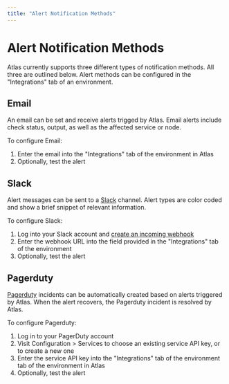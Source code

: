 ```yaml
---
title: "Alert Notification Methods"
---
```

# Alert Notification Methods

Atlas currently supports three different types of notification methods.
All three are outlined below. Alert methods can be configured in the
"Integrations" tab of an environment.

## Email

An email can be set and receive alerts trigged by Atlas. Email
alerts include check status, output, as well as the
affected service or node.

To configure Email:

1. Enter the email into the "Integrations" tab of the environment in Atlas
1. Optionally, test the alert

## Slack

Alert messages can be sent to a [Slack](https://slack.com) channel. Alert
types are color coded and show a brief snippet of relevant information.

To configure Slack:

1. Log into your Slack account and [create an incoming webhook](https://my.slack.com/services/new/incoming-webhook/)
1. Enter the webhook URL into the field provided in the "Integrations" tab of the environment
1. Optionally, test the alert

## Pagerduty

[Pagerduty](https://www.pagerduty.com) incidents can be automatically created based on alerts
triggered by Atlas. When the alert recovers, the Pagerduty incident
is resolved by Atlas.

To configure Pagerduty:

1. Log in to your PagerDuty account
1. Visit Configuration > Services to choose an existing service API key, or to create a new one
1. Enter the service API key into the "Integrations" tab of the environment
tab of the environment in Atlas
1. Optionally, test the alert
